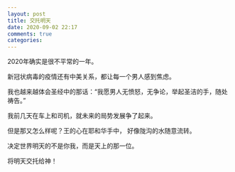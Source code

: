 ```yaml
---
layout: post
title: 交托明天
date: 2020-09-02 22:17
comments: true
categories: 
---
```


2020年确实是很不平常的一年。

新冠状病毒的疫情还有中美关系，都让每一个男人感到焦虑。

我也越来越体会圣经中的那话：“我愿男人无愤怒，无争论，举起圣洁的手，随处祷告。”

我前几天在车上和司机，就未来的局势发展争了起来。

但是那又怎么样呢？王的心在耶和华手中， 好像陇沟的水随意流转。

决定世界明天的不是你我，而是天上的那一位。

将明天交托给神！
